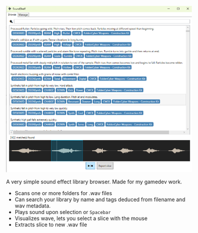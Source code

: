 ![screenshot](https://github.com/thomasvt/SoundShelf/blob/master/Screenshot.png)

A very simple sound effect library browser. Made for my gamedev work.

* Scans one or more folders for .wav files
* Can search your library by name and tags deduced from filename and wav metadata.
* Plays sound upon selection or `Spacebar`
* Visualizes wave, lets you select a slice with the mouse
* Extracts slice to new .wav file

